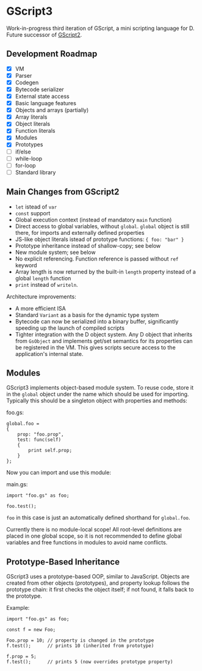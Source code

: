 # GScript3

Work-in-progress third iteration of GScript, a mini scripting language for D. Future successor of [GScript2](https://github.com/gecko0307/gscript2).

## Development Roadmap
* [x] VM
* [x] Parser
* [x] Codegen
* [x] Bytecode serializer
* [x] External state access
* [x] Basic language features
* [x] Objects and arrays (partially)
* [x] Array literals
* [x] Object literals
* [x] Function literals
* [x] Modules
* [x] Prototypes
* [ ] if/else
* [ ] while-loop
* [ ] for-loop
* [ ] Standard library

## Main Changes from GScript2
- `let` istead of `var`
- `const` support
- Global execution context (instead of mandatory `main` function)
- Direct access to global variables, without `global`. `global` object is still there, for imports and externally defined properties
- JS-like object literals istead of prototype functions: `{ foo: "bar" }`
- Prototype inheritance instead of shallow-copy; see below
- New module system; see below
- No explicit referencing. Function reference is passed without `ref` keyword
- Array length is now returned by the built-in `length` property instead of a global `length` function
- `print` instead of `writeln`.

Architecture improvements:
- A more efficient ISA
- Standard `Variant` as a basis for the dynamic type system
- Bytecode can now be serialized into a binary buffer, significantly speeding up the launch of compiled scripts
- Tighter integration with the D object system. Any D object that inherits from `GsObject` and implements get/set semantics for its properties can be registered in the VM. This gives scripts secure access to the application's internal state.

## Modules
GScript3 implements object-based module system. To reuse code, store it in the `global` object under the name which should be used for importing. Typically this should be a singleton object with properties and methods:

foo.gs:
```
global.foo =
{
    prop: "foo.prop",
    test: func(self)
    {
        print self.prop;
    }
};
```

Now you can import and use this module:

main.gs:
```
import "foo.gs" as foo;

foo.test();
```

`foo` in this case is just an automatically defined shorthand for `global.foo`.

Currently there is no module-local scope! All root-level definitions are placed in one global scope, so it is not recommended to define global variables and free functions in modules to avoid name conflicts.

## Prototype-Based Inheritance
GScript3 uses a prototype-based OOP, similar to JavaScript. Objects are created from other objects (prototypes), and property lookup follows the prototype chain: it first checks the object itself; if not found, it falls back to the prototype.

Example:

```
import "foo.gs" as foo;

const f = new Foo;

Foo.prop = 10; // property is changed in the prototype
f.test();      // prints 10 (inherited from prototype)

f.prop = 5;
f.test();      // prints 5 (now overrides prototype property)
```
